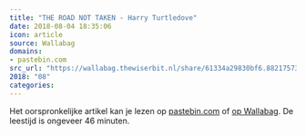 ```yaml
---
title: "THE ROAD NOT TAKEN - Harry Turtledove"
date: 2018-08-04 18:35:06
icon: article
source: Wallabag
domains:
- pastebin.com
src_url: "https://wallabag.thewiserbit.nl/share/61334a29830bf6.88217573"
2018: "08"
categories:
---
```

Het oorspronkelijke artikel kan je lezen op [pastebin.com](https://pastebin.com/aJQfubrK) of [op Wallabag](https://wallabag.thewiserbit.nl/share/61334a29830bf6.88217573). De leestijd is ongeveer 46 minuten.